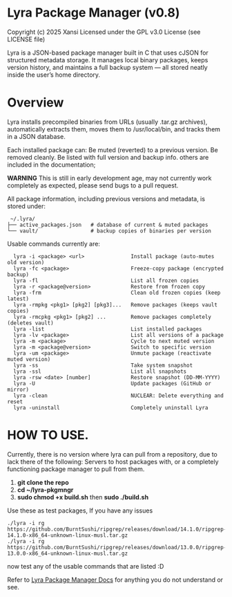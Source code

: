 # Lyra Package Manager (v0.8)
Copyright (c) 2025 Xansi
Licensed under the GPL v3.0 License (see LICENSE file)

Lyra is a JSON-based package manager built in C that uses cJSON for structured metadata storage.
It manages local binary packages, keeps version history, and maintains a full backup system — all stored neatly inside the user’s home directory.

# Overview

Lyra installs precompiled binaries from URLs (usually .tar.gz archives), automatically extracts them, moves them to /usr/local/bin, and tracks them in a JSON database.

Each installed package can:
Be muted (reverted) to a previous version.
Be removed cleanly.
Be listed with full version and backup info.
others are included in the documentation;

**WARNING**
This is still in early development age, may not currently work completely as expected, please send bugs to a pull request.

All package information, including previous versions and metadata, is stored under:
```
 ~/.lyra/
├── active_packages.json   # database of current & muted packages
└── vault/                 # backup copies of binaries per version
```

Usable commands currently are:
```
  lyra -i <package> <url>               Install package (auto-mutes old version)
  lyra -fc <package>                    Freeze-copy package (encrypted backup)
  lyra -fl                              List all frozen copies
  lyra -r <package@version>             Restore from frozen copy
  lyra -frm                             Clean old frozen copies (keep latest)
  lyra -rmpkg <pkg1> [pkg2] [pkg3]...   Remove packages (keeps vault copies)
  lyra -rmcpkg <pkg1> [pkg2] ...        Remove packages completely (deletes vault)
  lyra -list                            List installed packages
  lyra -lv <package>                    List all versions of a package
  lyra -m <package>                     Cycle to next muted version
  lyra -m <package@version>             Switch to specific version
  lyra -um <package>                    Unmute package (reactivate muted version)
  lyra -ss                              Take system snapshot
  lyra -ssl                             List all snapshots
  lyra -rsw <date> [number]             Restore snapshot (DD-MM-YYYY)
  lyra -U                               Update packages (GitHub or mirror)
  lyra -clean                           NUCLEAR: Delete everything and reset
  lyra -uninstall                       Completely uninstall Lyra
```

# HOW TO USE.
Currently, there is no version where lyra can pull from a repository, due to lack there of the following:
Servers to host packages with,
or a completely functioning package manager to pull from them.

1. **git clone the repo**
2. **cd ~/lyra-pkgmngr**
3. **sudo chmod +x build.sh** then **sudo ./build.sh**

Use these as test packages, If you have any issues
```
./lyra -i rg https://github.com/BurntSushi/ripgrep/releases/download/14.1.0/ripgrep-14.1.0-x86_64-unknown-linux-musl.tar.gz
./lyra -i rg https://github.com/BurntSushi/ripgrep/releases/download/13.0.0/ripgrep-13.0.0-x86_64-unknown-linux-musl.tar.gz
```

now test any of the usable commands that are listed :D

Refer to [Lyra Package Manager Docs](https://docs.google.com/document/d/1OVEcteiQob15ftbCBXE5kjshAIQ0-OPxq-sOjcwaShY/edit?usp=sharing) for anything you do not understand or see.
